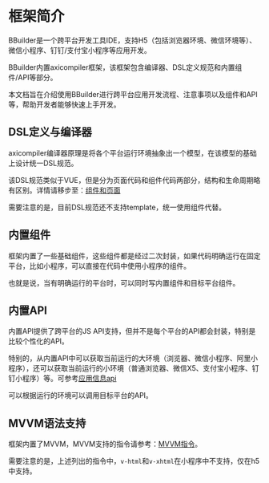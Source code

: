 # 框架简介

BBuilder是一个跨平台开发工具IDE，支持H5（包括浏览器环境、微信环境等）、微信小程序、钉钉/支付宝小程序等应用开发。

BBuilder内置axicompiler框架，该框架包含编译器、DSL定义规范和内置组件/API等部分。

本文档旨在介绍使用BBuilder进行跨平台应用开发流程、注意事项以及组件和API等，帮助开发者能够快速上手开发。

<h2 id="cid_1">DSL定义与编译器</h2>

axicompiler编译器原理是将各个平台运行环境抽象出一个模型，在该模型的基础上设计统一DSL规范。

该DSL规范类似于VUE，但是分为页面代码和组件代码两部分，结构和生命周期略有区别。详情请移步至：<a href="./comppage.html" target="_blank">组件和页面</a>

需要注意的是，目前DSL规范还不支持template，统一使用组件代替。

<h2 id="cid_2">内置组件</h2>

框架内置了一些基础组件，这些组件都是经过二次封装，如果代码明确运行在固定平台，比如小程序，可以直接在代码中使用小程序的组件。

也就是说，当有明确运行的平台时，可以同时写内置组件和目标平台组件。

<h2 id="cid_3">内置API</h2>

内置API提供了跨平台的JS API支持，但并不是每个平台的API都会封装，特别是比较个性化的API。

特别的，从内置API中可以获取当前运行的大环境（浏览器、微信小程序、阿里小程序），还可以获取当前运行的小环境（普通浏览器、微信X5、支付宝小程序、钉钉小程序）等。可参考<a href="./app.html" target="_blank">应用信息api</a>

可以根据运行的环境可以调用目标平台的API。


<h2 id="cid_4">MVVM语法支持</h2>

框架内置了MVVM，MVVM支持的指令请参考：<a href="https://github.com/nandy007/agile-ce/blob/master/docs/parser.md" target="_blank">MVVM指令</a>。

需要注意的是，上述列出的指令中，<code>v-html</code>和<code>v-xhtml</code>在小程序中不支持，仅在h5中支持。